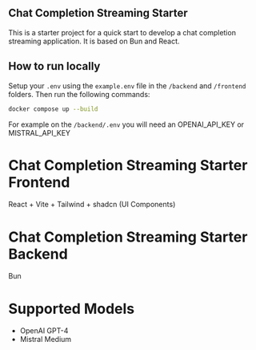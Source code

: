 ## Chat Completion Streaming Starter

This is a starter project for a quick start to develop a chat completion streaming application. It is based on Bun and React.

## How to run locally
Setup your `.env` using the `example.env` file in the `/backend` and `/frontend` folders. Then run the following commands:
```bash
docker compose up --build
```

For example on the `/backend/.env` you will need an OPENAI_API_KEY or MISTRAL_API_KEY

# Chat Completion Streaming Starter Frontend
React + Vite + Tailwind + shadcn (UI Components)

# Chat Completion Streaming Starter Backend
Bun

# Supported Models
- OpenAI GPT-4
- Mistral Medium